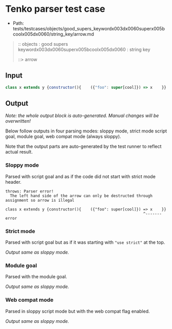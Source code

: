 # Tenko parser test case

- Path: tests/testcases/objects/good_supers_keywordx003dx0060superx005bcoolx005dx0060/string_key/arrow.md

> :: objects : good supers keywordx003dx0060superx005bcoolx005dx0060 : string key
>
> ::> arrow

## Input

`````js
class x extends y {constructor(){    ({"foo": super[cool]}) => x    }}
`````

## Output

_Note: the whole output block is auto-generated. Manual changes will be overwritten!_

Below follow outputs in four parsing modes: sloppy mode, strict mode script goal, module goal, web compat mode (always sloppy).

Note that the output parts are auto-generated by the test runner to reflect actual result.

### Sloppy mode

Parsed with script goal and as if the code did not start with strict mode header.

`````
throws: Parser error!
  The left hand side of the arrow can only be destructed through assignment so arrow is illegal

class x extends y {constructor(){    ({"foo": super[cool]}) => x    }}
                                                            ^------- error
`````

### Strict mode

Parsed with script goal but as if it was starting with `"use strict"` at the top.

_Output same as sloppy mode._

### Module goal

Parsed with the module goal.

_Output same as sloppy mode._

### Web compat mode

Parsed in sloppy script mode but with the web compat flag enabled.

_Output same as sloppy mode._
